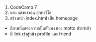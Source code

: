1. CodeCamp 7
2. นาย แสงดาวอน สุกทะวิไล
3. สร้างหน้า index.html เป็น homepage 
- มีภาพที่แสดงความเป็นตัวเอง และ motto ประจำตัว
- มี link เข้าสู่หน้า profile และ friend 
